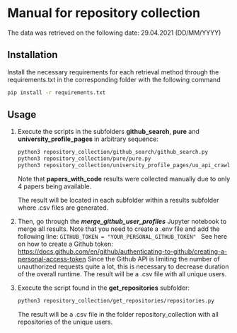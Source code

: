 # Manual for repository collection
The data was retrieved on the following date: 29.04.2021 (DD/MM/YYYY)

## Installation

Install the necessary requirements for each retrieval method through the requirements.txt in the corresponding folder with the following command

```bash
pip install -r requirements.txt
```

## Usage

1. Execute the scripts in the subfolders **github_search**, **pure** and **university_profile_pages** in arbitrary sequence:
    ```bash
    python3 repository_collection/github_search/github_search.py
    python3 repository_collection/pure/pure.py
    python3 repository_collection/university_profile_pages/uu_api_crawler.py
    ```
    Note that **papers_with_code** results were collected manually due to only 4 papers being available.

    The result will be located in each subfolder within a results subfolder where .csv files are generated. 

2. Then, go through the ***merge_github_user_profiles*** Jupyter notebook to merge all results.
    Note that you need to create a .env file and add the following line:
    ```GITHUB_TOKEN = "YOUR_PERSONAL_GITHUB_TOKEN" ```
    See here on how to create a Github token: https://docs.github.com/en/github/authenticating-to-github/creating-a-personal-access-token 
    Since the Github API is limiting the number of unauthorized requests quite a lot, this is necessary to decrease duration of the overall runtime. The result will be a .csv file with all unique users.
3. Execute the script found in the **get_repositories** subfolder:
    ```bash
    python3 repository_collection/get_repositories/repositories.py
    ```
    The result will be a .csv file in the folder repository_collection with all repositories of the unique users.
